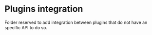 # Plugins integration

Folder reserved to add integration between plugins that do not have an specific
API to do so.
